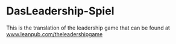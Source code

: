 # DasLeadership-Spiel

This is the translation of the leadership game that can be found at www.leanpub.com/theleadershipgame